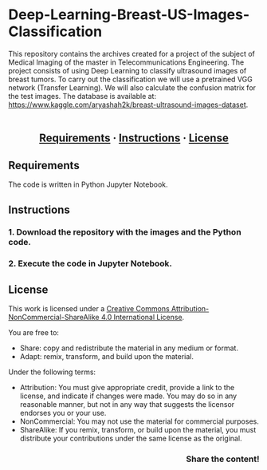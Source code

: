 # Deep-Learning-Breast-US-Images-Classification

This repository contains the archives created for a project of the subject of Medical Imaging of the master in Telecommunications Engineering. 
The project consists of using Deep Learning to classify ultrasound images of breast tumors. To carry out the classification we will use a pretrained VGG network (Transfer Learning). We will also calculate the confusion matrix for the test images. The database is available at: https://www.kaggle.com/aryashah2k/breast-ultrasound-images-dataset.
<br /> <br />

<h2 align = center>
	<a href="#about">Requirements</a>
	<span> · </span>
	<a href="#instructions">Instructions</a>
	<span> · </span>
	<a href="#license">License</a>
</h2>

## Requirements
The code is written in Python Jupyter Notebook.

## Instructions

### 1. Download the repository with the images and the Python code.

### 2. Execute the code in Jupyter Notebook. 

## License
This work is licensed under a [Creative Commons Attribution-NonCommercial-ShareAlike 4.0 International License](http://creativecommons.org/licenses/by-nc-sa/4.0/).

You are free to:
* Share: copy and redistribute the material in any medium or format.
* Adapt: remix, transform, and build upon the material.

Under the following terms:
* Attribution: You must give appropriate credit, provide a link to the license, and indicate if changes were made. You may do so in any reasonable manner, but not in any way that suggests the licensor endorses you or your use.
* NonCommercial: You may not use the material for commercial purposes.
* ShareAlike: If you remix, transform, or build upon the material, you must distribute your contributions under the same license as the original.

<h3 align = right>Share the content!</h3>
